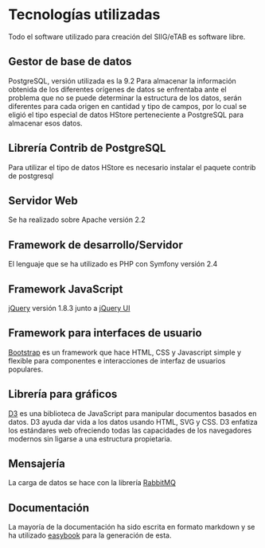 # Tecnologías utilizadas

Todo el software utilizado para creación del SIIG/eTAB es software libre. 

## Gestor de base de datos
PostgreSQL, versión utilizada es la 9.2
Para almacenar la información obtenida de los diferentes orígenes de datos se enfrentaba ante el problema que no se puede determinar la estructura de los datos, serán diferentes para cada origen en cantidad y tipo de campos, por lo cual se eligió el tipo especial de datos HStore perteneciente a PostgreSQL para almacenar esos datos.

## Librería Contrib de PostgreSQL
Para utilizar el tipo de datos HStore es necesario instalar el paquete contrib de postgresql

## Servidor Web
Se ha realizado sobre Apache versión 2.2

## Framework de desarrollo/Servidor
El lenguaje que se ha utilizado es PHP con Symfony versión 2.4

## Framework JavaScript
[jQuery](http://jquery.com/) versión 1.8.3 junto a [jQuery UI](http://jqueryui.com/)

## Framework para interfaces de usuario
[Bootstrap](http://twitter.github.com/bootstrap/) es un framework que hace HTML, CSS y Javascript simple y flexible para componentes e interacciones de interfaz de usuarios populares.

## Librería para gráficos
[D3](http://d3js.org/) es una biblioteca de JavaScript para manipular documentos basados en datos. D3 ayuda dar vida a los datos usando HTML, SVG y CSS. D3 enfatiza los estándares web ofreciendo todas las capacidades de los navegadores modernos sin ligarse a una estructura propietaria.

## Mensajería
La carga de datos se hace con la librería [RabbitMQ](http://www.rabbitmq.com/)

## Documentación
La mayoría de la documentación ha sido escrita en formato markdown y se ha utilizado [easybook](http://easybook-project.org/) para la generación de esta.
